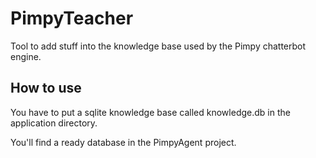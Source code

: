 # PimpyTeacher

Tool to add stuff into the knowledge base used by the Pimpy chatterbot engine.

## How to use

You have to put a sqlite knowledge base called knowledge.db in the application directory.

You'll find a ready database in the PimpyAgent project.